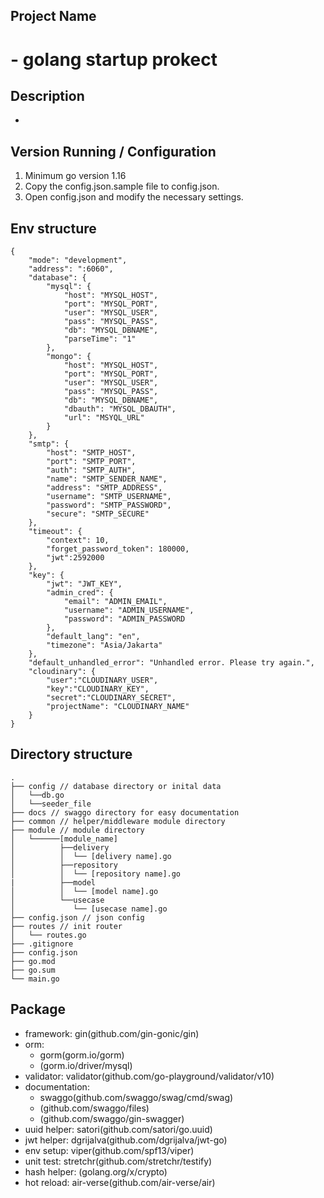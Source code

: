 ## Project Name
# - golang startup prokect

## Description
-

## Version Running / Configuration
1. Minimum go version 1.16
2. Copy the config.json.sample file to config.json.
3. Open config.json and modify the necessary settings.

## Env structure
```
{
    "mode": "development",
    "address": ":6060",
    "database": {
        "mysql": {
            "host": "MYSQL_HOST",
            "port": "MYSQL_PORT",
            "user": "MYSQL_USER",
            "pass": "MYSQL_PASS",
            "db": "MYSQL_DBNAME",
            "parseTime": "1"
        },
        "mongo": {
            "host": "MYSQL_HOST",
            "port": "MYSQL_PORT",
            "user": "MYSQL_USER",
            "pass": "MYSQL_PASS",
            "db": "MYSQL_DBNAME",
            "dbauth": "MYSQL_DBAUTH",
            "url": "MSYQL_URL"
        }
    },
    "smtp": {
        "host": "SMTP_HOST",
        "port": "SMTP_PORT",
        "auth": "SMTP_AUTH",
        "name": "SMTP_SENDER_NAME",
        "address": "SMTP_ADDRESS",
        "username": "SMTP_USERNAME",
        "password": "SMTP_PASSWORD",
        "secure": "SMTP_SECURE"
    },
    "timeout": {
        "context": 10,
        "forget_password_token": 180000,
        "jwt":2592000
    },
    "key": {
        "jwt": "JWT_KEY",
        "admin_cred": {
            "email": "ADMIN_EMAIL",
            "username": "ADMIN_USERNAME",
            "password": "ADMIN_PASSWORD
        },
        "default_lang": "en",
        "timezone": "Asia/Jakarta"
    },
    "default_unhandled_error": "Unhandled error. Please try again.",
    "cloudinary": {
        "user":"CLOUDINARY_USER",
        "key":"CLOUDINARY_KEY",
        "secret":"CLOUDINARY_SECRET",
        "projectName": "CLOUDINARY_NAME"
    }
}
```
## Directory structure
```
.
├── config // database directory or inital data
│   └──db.go
│   └──seeder_file
├── docs // swaggo directory for easy documentation
├── common // helper/middleware module directory
├── module // module directory
│   └──────[module_name]
│          ├──delivery
│          │  └── [delivery name].go
│          ├──repository
│          │  └── [repository name].go
|          ├──model
│          │  └── [model name].go
│          └──usecase
│             └── [usecase name].go
├── config.json // json config
├── routes // init router
│   └── routes.go
├── .gitignore
├── config.json
├── go.mod
├── go.sum
└── main.go
```

## Package
- framework: gin(github.com/gin-gonic/gin)
- orm: 
  - gorm(gorm.io/gorm)
  - (gorm.io/driver/mysql)
- validator: validator(github.com/go-playground/validator/v10)
- documentation: 
  - swaggo(github.com/swaggo/swag/cmd/swag)
  - (github.com/swaggo/files)
  - (github.com/swaggo/gin-swagger)
- uuid helper: satori(github.com/satori/go.uuid)
- jwt helper: dgrijalva(github.com/dgrijalva/jwt-go)
- env setup: viper(github.com/spf13/viper)
- unit test: stretchr(github.com/stretchr/testify)
- hash helper: (golang.org/x/crypto)
- hot reload: air-verse(github.com/air-verse/air)

  

